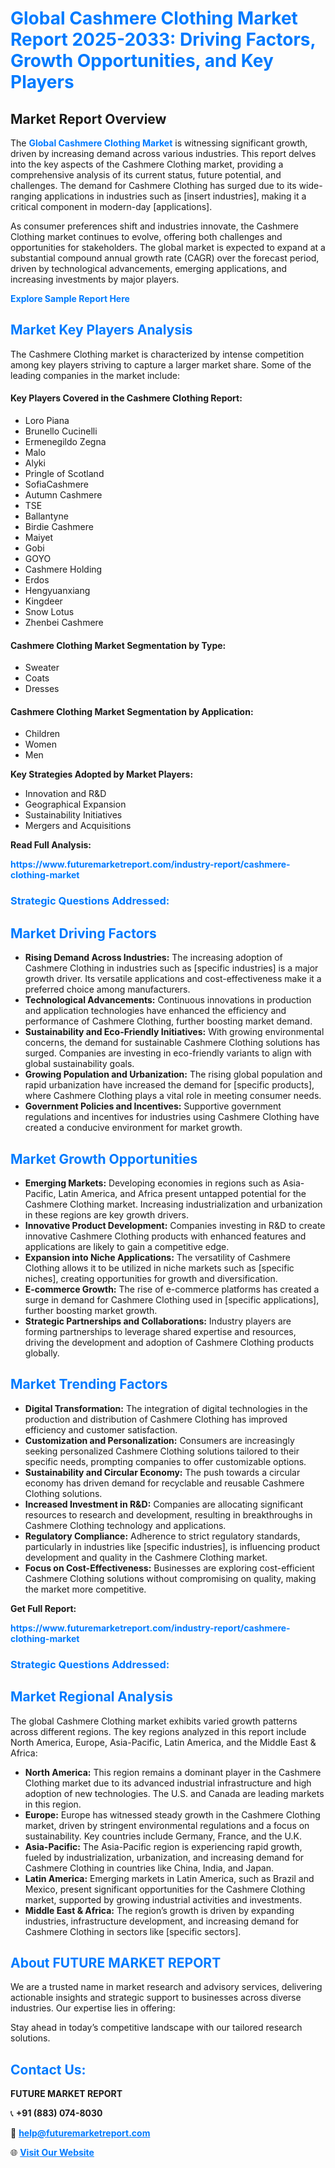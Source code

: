 <h1 style="color: #007BFF;">Global Cashmere Clothing Market Report 2025-2033: Driving Factors, Growth Opportunities, and Key Players</h1>

<section id="overview">
<h2>Market Report Overview</h2>
<p>The <a href="https://www.futuremarketreport.com/industry-report/cashmere-clothing-market" style="color: #007BFF; text-decoration: none;"><strong>Global Cashmere Clothing Market</strong></a> is witnessing significant growth, driven by increasing demand across various industries. This report delves into the key aspects of the Cashmere Clothing market, providing a comprehensive analysis of its current status, future potential, and challenges. The demand for Cashmere Clothing has surged due to its wide-ranging applications in industries such as [insert industries], making it a critical component in modern-day [applications].</p>
<p>As consumer preferences shift and industries innovate, the Cashmere Clothing market continues to evolve, offering both challenges and opportunities for stakeholders. The global market is expected to expand at a substantial compound annual growth rate (CAGR) over the forecast period, driven by technological advancements, emerging applications, and increasing investments by major players.</p>
</section>

<section id="overview">
<p><a href="https://www.futuremarketreport.com/request-sample/reportId=26240" style="color: #007BFF; text-decoration: none;"><strong>Explore Sample Report Here</strong></a></p>
</section>

<section id="key-players">
<h2 style="color: #007BFF;">Market Key Players Analysis</h2>
<p>The Cashmere Clothing market is characterized by intense competition among key players striving to capture a larger market share. Some of the leading companies in the market include:</p>
<h4>Key Players Covered in the Cashmere Clothing Report:</h4>
<ul><li>Loro Piana</li><li>Brunello Cucinelli</li><li>Ermenegildo Zegna</li><li>Malo</li><li>Alyki</li><li>Pringle of Scotland</li><li>SofiaCashmere</li><li>Autumn Cashmere</li><li>TSE</li><li>Ballantyne</li><li>Birdie Cashmere</li><li>Maiyet</li><li>Gobi</li><li>GOYO</li><li>Cashmere Holding</li><li>Erdos</li><li>Hengyuanxiang</li><li>Kingdeer</li><li>Snow Lotus</li><li>Zhenbei Cashmere</li></ul>
<h4>Cashmere Clothing Market Segmentation by Type:</h4>
<ul><li>Sweater</li><li>Coats</li><li>Dresses</li></ul>

<h4>Cashmere Clothing Market Segmentation by Application:</h4>
<ul><li>Children</li><li>Women</li><li>Men</li></ul>
<p><strong>Key Strategies Adopted by Market Players:</strong></p>
<ul>
<li>Innovation and R&D</li>
<li>Geographical Expansion</li>
<li>Sustainability Initiatives</li>
<li>Mergers and Acquisitions</li>
</ul>
</section>

<section>
<p><strong>Read Full Analysis: </strong></p><a href="https://www.futuremarketreport.com/industry-report/cashmere-clothing-market" style="color: #007BFF; text-decoration: none;"><strong>https://www.futuremarketreport.com/industry-report/cashmere-clothing-market</strong></a>
<h3 style="color: #007BFF;">Strategic Questions Addressed:</h3>
</section>

<section id="driving-factors">
<h2 style="color: #007BFF;">Market Driving Factors</h2>
<ul>
<li><strong>Rising Demand Across Industries:</strong> The increasing adoption of Cashmere Clothing in industries such as [specific industries] is a major growth driver. Its versatile applications and cost-effectiveness make it a preferred choice among manufacturers.</li>
<li><strong>Technological Advancements:</strong> Continuous innovations in production and application technologies have enhanced the efficiency and performance of Cashmere Clothing, further boosting market demand.</li>
<li><strong>Sustainability and Eco-Friendly Initiatives:</strong> With growing environmental concerns, the demand for sustainable Cashmere Clothing solutions has surged. Companies are investing in eco-friendly variants to align with global sustainability goals.</li>
<li><strong>Growing Population and Urbanization:</strong> The rising global population and rapid urbanization have increased the demand for [specific products], where Cashmere Clothing plays a vital role in meeting consumer needs.</li>
<li><strong>Government Policies and Incentives:</strong> Supportive government regulations and incentives for industries using Cashmere Clothing have created a conducive environment for market growth.</li>
</ul>
</section>

<section id="growth-opportunities">
<h2 style="color: #007BFF;">Market Growth Opportunities</h2>
<ul>
<li><strong>Emerging Markets:</strong> Developing economies in regions such as Asia-Pacific, Latin America, and Africa present untapped potential for the Cashmere Clothing market. Increasing industrialization and urbanization in these regions are key growth drivers.</li>
<li><strong>Innovative Product Development:</strong> Companies investing in R&D to create innovative Cashmere Clothing products with enhanced features and applications are likely to gain a competitive edge.</li>
<li><strong>Expansion into Niche Applications:</strong> The versatility of Cashmere Clothing allows it to be utilized in niche markets such as [specific niches], creating opportunities for growth and diversification.</li>
<li><strong>E-commerce Growth:</strong> The rise of e-commerce platforms has created a surge in demand for Cashmere Clothing used in [specific applications], further boosting market growth.</li>
<li><strong>Strategic Partnerships and Collaborations:</strong> Industry players are forming partnerships to leverage shared expertise and resources, driving the development and adoption of Cashmere Clothing products globally.</li>
</ul>
</section>

<section id="trending-factors">
<h2 style="color: #007BFF;">Market Trending Factors</h2>
<ul>
<li><strong>Digital Transformation:</strong> The integration of digital technologies in the production and distribution of Cashmere Clothing has improved efficiency and customer satisfaction.</li>
<li><strong>Customization and Personalization:</strong> Consumers are increasingly seeking personalized Cashmere Clothing solutions tailored to their specific needs, prompting companies to offer customizable options.</li>
<li><strong>Sustainability and Circular Economy:</strong> The push towards a circular economy has driven demand for recyclable and reusable Cashmere Clothing solutions.</li>
<li><strong>Increased Investment in R&D:</strong> Companies are allocating significant resources to research and development, resulting in breakthroughs in Cashmere Clothing technology and applications.</li>
<li><strong>Regulatory Compliance:</strong> Adherence to strict regulatory standards, particularly in industries like [specific industries], is influencing product development and quality in the Cashmere Clothing market.</li>
<li><strong>Focus on Cost-Effectiveness:</strong> Businesses are exploring cost-efficient Cashmere Clothing solutions without compromising on quality, making the market more competitive.</li>
</ul>
</section>

<section>
<p><strong>Get Full Report: </strong></p><a href="https://www.futuremarketreport.com/industry-report/cashmere-clothing-market" style="color: #007BFF; text-decoration: none;"><strong>https://www.futuremarketreport.com/industry-report/cashmere-clothing-market</strong></a>
<h3 style="color: #007BFF;">Strategic Questions Addressed:</h3>
</section>


<section id="regional-analysis">
<h2 style="color: #007BFF;">Market Regional Analysis</h2>
<p>The global Cashmere Clothing market exhibits varied growth patterns across different regions. The key regions analyzed in this report include North America, Europe, Asia-Pacific, Latin America, and the Middle East & Africa:</p>
<ul>
<li><strong>North America:</strong> This region remains a dominant player in the Cashmere Clothing market due to its advanced industrial infrastructure and high adoption of new technologies. The U.S. and Canada are leading markets in this region.</li>
<li><strong>Europe:</strong> Europe has witnessed steady growth in the Cashmere Clothing market, driven by stringent environmental regulations and a focus on sustainability. Key countries include Germany, France, and the U.K.</li>
<li><strong>Asia-Pacific:</strong> The Asia-Pacific region is experiencing rapid growth, fueled by industrialization, urbanization, and increasing demand for Cashmere Clothing in countries like China, India, and Japan.</li>
<li><strong>Latin America:</strong> Emerging markets in Latin America, such as Brazil and Mexico, present significant opportunities for the Cashmere Clothing market, supported by growing industrial activities and investments.</li>
<li><strong>Middle East & Africa:</strong> The region’s growth is driven by expanding industries, infrastructure development, and increasing demand for Cashmere Clothing in sectors like [specific sectors].</li>
</ul>
</section>

<footer>
<h2 style="color: #007BFF;">About FUTURE MARKET REPORT</h2>
<p>We are a trusted name in market research and advisory services, delivering actionable insights and strategic support to businesses across diverse industries. Our expertise lies in offering:</p>

<p>Stay ahead in today’s competitive landscape with our tailored research solutions.</p>

<h2 style="color: #007BFF;">Contact Us:</h2>
<p><strong>FUTURE MARKET REPORT</strong></p>
<p>📞 <strong>+91 (883) 074-8030</strong></p>
<p>📧 <strong><a href="mailto:help@futuremarketreport.com" style="color: #007BFF;">help@futuremarketreport.com</a></strong></p>
<p>🌐 <strong><a href="https://www.futuremarketreport.com/" style="color: #007BFF;">Visit Our Website</a></strong></p>
</footer>